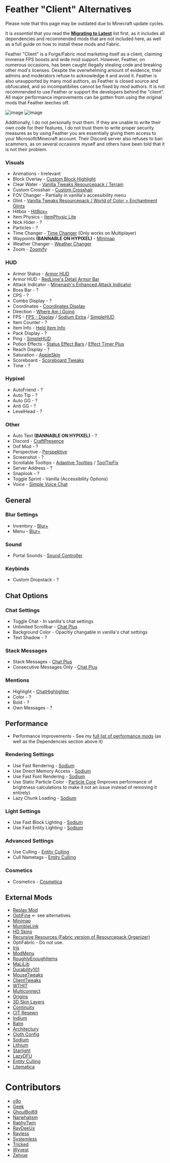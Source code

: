 # Feather "Client" Alternatives

Please note that this page may be outdated due to Minecraft update cycles.

It is *essential* that you read the **[Migrating to Latest](https://alternatives.microcontrollers.dev/latest/migrating)** list first, as it includes all dependencies and recommended mods that are not included here, as well as a full guide on how to install these mods and Fabric.

Feather "Client" is a Forge/Fabric mod marketing itself as a client, claiming immense FPS boosts and wide mod support.
However, Feather, on numerous occasions, has been caught illegally stealing code and breaking other mod's licenses.
Despite the overwhelming amount of evidence, their admins and moderators refuse to acknowledge it and avoid it.
Feather is also unsupported by many mod authors, as Feather is closed source and obfuscated, and so incompatibilies cannot
be fixed by mod authors. It is not recommended to use Feather or support the developers behind the "client". All major
performance improvements can be gotten from using the original mods that Feather leeches off.

![image](https://github.com/user-attachments/assets/ff8c5079-70e6-4d2e-9c40-78d2658338f3)
![image](https://github.com/user-attachments/assets/6c6f396c-ec98-4bb4-8f7d-fd0b751579d4)

Additionally, I do not personally trust them. If they are unable to write their own code for their features, I do not trust
them to write proper security measures as by using Feather you are essentially giving them access to your Microsoft/Minecraft
account. Their Discord server also refuses to ban scammers, as on several occasions myself and others have been told that it
is not their problem.

### Visuals

* Animations - Irrelevant
* Block Overlay - [Custom Block Highlight](https://modrinth.com/mod/custom-block-highlight)
* Clear Water - [Vanilla Tweaks Resourcepack / Terrain](https://vanillatweaks.net/picker/resource-packs)
* Custom Crosshair - [Custom Crosshair](https://modrinth.com/mod/custom-crosshair-mod)
* FOV Changer - Partially in vanilla's accessibility menu
* Glint - [Vanilla Tweaks Resourcepack / World of Color > Enchantment Glints](https://vanillatweaks.net/picker/resource-packs)
* Hitbox - [HitBox+](https://modrinth.com/mod/hitboxplus)
* Item Physics - [ItemPhysic Lite](https://modrinth.com/mod/itemphysic-lite)
* Nick Hider - ?
* Particles - ?
* Time Changer - [Time Changer](https://modrinth.com/mod/time-changer) (Only works on Multiplayer)
* Waypoints **(BANNABLE ON HYPIXEL)** - [Minimap](https://modrinth.com/mod/xaeros-minimap)
* Weather Changer - [Weather Changer](https://modrinth.com/mod/weather-changer)
* Zoom - [Zoomify](https://modrinth.com/mod/zoomify)

### HUD

* Armor Status - [Armor HUD](https://modrinth.com/mod/ukus-armor-hud)
* Armor HUD - [RedLime's Detail Armor Bar](https://modrinth.com/mod/detail-armor-bar)
* Attack Indicator - [Minenash's Enhanced Attack Indicator](https://modrinth.com/mod/enhanced-attack-indicator)
* Boss Bar - ?
* CPS - ?
* Combo Display - ?
* Coordinates - [Coordinates Display](https://modrinth.com/mod/coordinates-display)
* Direction - [ Where Am I Going](https://modrinth.com/mod/waig)
* FPS - [FPS - Display](https://modrinth.com/mod/fpsdisplay) / [Sodium Extra](https://modrinth.com/mod/sodium-extra) / [SimpleHUD](https://modrinth.com/mod/simplehud)
* Item Counter - ?
* Item Info - [Held Item Info](https://modrinth.com/mod/held-item-info)
* Pack Display - ?
* Ping - [SimpleHUD](https://modrinth.com/mod/simplehud)
* Potion Effects - [Status Effect Bars](https://modrinth.com/mod/status-effect-bars) / [Effect Timer Plus](https://modrinth.com/mod/effecttimerplus)
* Reach Display - ?
* Saturation - [AppleSkin](https://modrinth.com/mod/appleskin)
* Scoreboard - [Scoreboard Tweaks](https://modrinth.com/mod/scoreboardtweaks)
* Time - ?

### Hypixel

* AutoFriend - ?
* Auto Tip - ?
* Auto GG - ?
* Anti GG - ?
* LevelHead - ?

### Other

* Auto Text **(BANNABLE ON HYPIXEL)** - ?
* Discord - [CraftPresence](https://modrinth.com/mod/craftpresence)
* Oof Mod - ?
* Perspective - [Perspektive](https://modrinth.com/mod/perspektive)
* Screenshot - ?
* Scrollable Tooltips - [Adaptive Tooltips](https://modrinth.com/mod/adaptive-tooltips) / [ToolTipFix](https://modrinth.com/mod/tooltipfix)
* Server Address - ?
* Snaplook - ?
* Toggle Sprint - Vanilla (Accessibility Options)
* Voice - [Simple Voice Chat](https://modrinth.com/plugin/simple-voice-chat)

## General

### Blur Settings

* Inventory - [Blur+](https://modrinth.com/mod/blur-fabric)
* Menu - [Blur+](https://modrinth.com/mod/blur-fabric)

### Sound

* Portal Sounds - [Sound Controller](https://modrinth.com/mod/sound-controller)

### Keybinds

* Custom Dropstack - ?

## Chat Options

### Chat Settings

* Toggle Chat - In vanilla's chat settings
* Unlimited Scrollbar - [Chat Plus](https://modrinth.com/mod/chat-plus)
* Background Color - Opacitiy changable in vanilla's chat settings
* Text Shadow - ?

### Stack Messages

* Stack Messages - [Chat Plus](https://modrinth.com/mod/chat-plus)
* Consecutive Messages Only - [Chat Plus](https://modrinth.com/mod/chat-plus)

### Mentions

* Highlight - [ChatHighlighter](https://modrinth.com/mod/chathighlighter)
* Color - ?
* Bold - ?
* Own Messages - ?

## Performance

* Performance Improvements - See my [full list of performance mods](https://alternatives.microcontrollers.dev/latest/migrating/#performance)  (as well as the Dependencies section above it)

### Rendering Settings

* Use Fast Rendering - [Sodium](https://modrinth.com/mod/sodium)
* Use Direct Memory Access - [Sodium](https://modrinth.com/mod/sodium)
* Use Fast Font Rendering - [Sodium](https://modrinth.com/mod/sodium)
* Use Static Particle Color - [Particle Core](https://modrinth.com/mod/particle-core) (Improves performance of brightness calculations to make it not an issue instead of removing it entirely)
* Lazy Chunk Loading - [Sodium](https://modrinth.com/mod/sodium)

### Light Settings

* Use Fast Block Lighting - [Sodium](https://modrinth.com/mod/sodium)
* Use Fast Entity Lighting - [Sodium](https://modrinth.com/mod/sodium)

### Advanced Settings

* Use Culling - [Entity Culling](https://modrinth.com/mod/entityculling)
* Cull Nametags - [Entity Culling](https://modrinth.com/mod/entityculling)

### Cosmetics

* Cosmetics - [Cosmetica](https://modrinth.com/mod/cosmetica)

## External Mods

* [Replay Mod](https://modrinth.com/mod/replaymod)
* [OptiFine](https://alternatives.microcontrollers.dev/latest/migrating/#optifine-replacements) <- see alternatives
* [Minimap](https://modrinth.com/mod/xaeros-minimap)
* [MumbleLink](https://modrinth.com/mod/mumble-link)
* [HD Skins](https://www.hdskins.de)
* [Recursive Resources (Fabric version of Resourcepack Organizer)](https://modrinth.com/mod/recursiveresources)
* OptiFabric - Do not use.
* [Iris](https://modrinth.com/mod/iris)
* [ModMenu](https://modrinth.com/mod/modmenu)
* [RoughlyEnoughItems](https://modrinth.com/mod/rei)
* [MaLiLib](https://www.curseforge.com/minecraft/mc-mods/malilib)
* [Durability101](https://modrinth.com/mod/durability101)
* [MouseTweaks](https://modrinth.com/mod/mouse-tweaks)
* [ClientTweaks](https://modrinth.com/mod/client-tweaks)
* [WTHIT](https://modrinth.com/mod/wthit)
* [Multiconnect](https://modrinth.com/mod/multiconnect)
* [Origins](https://modrinth.com/mod/origins)
* [3D Skin Layers](https://modrinth.com/mod/3dskinlayers)
* [Continuity](https://modrinth.com/mod/continuity)
* [CIT Resewn](https://modrinth.com/mod/cit-resewn)
* [Indium](https://modrinth.com/mod/indium)
* [Balm](https://modrinth.com/mod/balm)
* [Architectury](https://modrinth.com/mod/architectury-api)
* [Cloth Config](https://modrinth.com/mod/cloth-config)
* [Sodium](https://modrinth.com/mod/sodium)
* [Lithium](https://modrinth.com/mod/lithium)
* [Starlight](https://www.modrinth.com/mod/starlight)
* [LazyDFU](https://modrinth.com/mod/lazydfu)
* [Entity Culling](https://modrinth.com/mod/entityculling)
* [Litematica](https://modrinth.com/mod/litematica)

# Contributors

* [o9o](https://www.youtube.com/@o9omc)
* [Geek](https://github.com/GamingGeek)
* [GhoulBoi69](https://github.com/GhoulBoii)
* [Narwhalism](https://www.twitch.tv/narwhalswim)
* [RaphyTwin](https://github.com/RaphyTwin)
* [RayDeeUx](https://github.com/RayDeeUx)
* [Rayless](https://github.com/UnderscoreRayless)
* [Systemless](https://github.com/SystemlessDev)
* [Tricked](https://github.com/Tricked-dev)
* [Wyvest](https://github.com/Wyvest)
* [Zetvue](https://zetvue.github.io)
